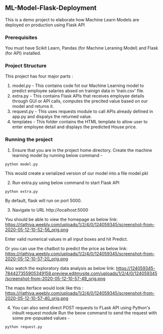 ## ML-Model-Flask-Deployment
This is a demo project to elaborate how Machine Learn Models are deployed on production using Flask API

### Prerequisites
You must have Scikit Learn, Pandas (for Machine Leraning Model) and Flask (for API) installed.

### Project Structure
This project has four major parts :
1. model.py - This contains code fot our Machine Learning model to predict employee salaries absed on trainign data in 'train.csv' file.
2. extra.py - This contains Flask APIs that receives employee details through GUI or API calls, computes the precited value based on our model and returns it.
3. request.py - This uses requests module to call APIs already defined in app.py and dispalys the returned value.
4. templates - This folder contains the HTML template to allow user to enter employee detail and displays the predicted House price.

### Running the project
1. Ensure that you are in the project home directory. Create the machine learning model by running below command -
```
python model.py
```
This would create a serialized version of our model into a file model.pkl

2. Run extra.py using below command to start Flask API
```
python extra.py
```
By default, flask will run on port 5000.

3. Navigate to URL http://localhost:5000

You should be able to view the homepage as below link:
https://rlathiya.weebly.com/uploads/1/2/4/0/124059345/screenshot-from-2020-05-12-10-52-56_orig.png

Enter valid numerical values in all  input boxes and hit Predict.

Or you can use the chatbot to predict the price as below link:
https://rlathiya.weebly.com/uploads/1/2/4/0/124059345/screenshot-from-2020-05-12-10-57-20_orig.png

Also watch the exploratory data analysis as below link:
https://124059345-784427355905349158.preview.editmysite.com/uploads/1/2/4/0/124059345/screenshot-from-2020-05-12-10-57-49_orig.png

The maps iterface would look like this :
https://rlathiya.weebly.com/uploads/1/2/4/0/124059345/screenshot-from-2020-05-12-10-57-40_orig.png


4. You can also send direct POST requests to FLask API using Python's inbuilt request module
Run the beow command to send the request with some pre-popuated values -
```
python request.py
```
